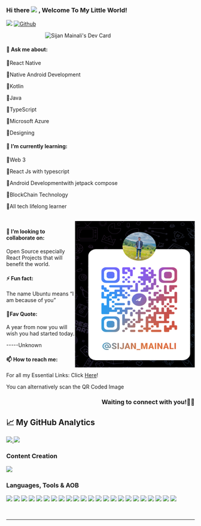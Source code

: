 ### Hi there <img src="https://raw.githubusercontent.com/MartinHeinz/MartinHeinz/master/wave.gif" width="30px"> , Welcome To My Little World!

<div align="left">

![](https://visitor-badge.laobi.icu/badge?page_id=sijan2.sijan2)
[![Github](https://img.shields.io/github/followers/sijan2?label=Follow&style=social)](https://github.com/sijan2)

 
[
<a href="https://app.daily.dev/sijan"><img src="https://api.daily.dev/devcards/923100b0f7c5492f99d423610563243d.png?r=97b" width="400" align="right" alt="Sijan Mainali's Dev Card"/></a>](https://api.daily.dev/devcards/923100b0f7c5492f99d423610563243d.png?r=nhf)

</div>

<br />

#### 💬 Ask me about:

🔸React Native <br>

🔸Native Android Development<br>

🔸Kotlin <br>

🔸Java<br>

🔸TypeScript <br>

🔸Microsoft Azure<br>

🔸Designing<br>

#### 🌻 I’m currently learning:


🔸Web 3 <br>

🔸React Js with typescript <br>

🔸Android Developmentwith jetpack compose <br>

🔸BlockChain Technology<br>

🔸All tech lifelong learner <br>

<br>
<div align="right">

 <a href="https://app.daily.dev/sijan" target="_blank">

 <img align="right" width ="320" height="390" src="https://github.com/sijan2/sijan2/blob/main/scan.png">

 </a>

</div>

#### 👯 I’m looking to collaborate on:

Open Source especially React Projects that will benefit the world. <br>


#### ⚡ Fun fact:

The name Ubuntu means “I am because of you” 

#### 📌Fav Quote:

A year from now you will wish you had started today.<br>

-----Unknown


#### 📫 How to reach me:

For all my Essential Links: Click [Here](https://linktr.ee/sijanmainali)!<br>

You can alternatively scan the QR Coded Image <br>

<h3 align="right">

Waiting to connect with you!🙇‍♂️

</h3>

## &#x1f4c8; My GitHub Analytics

<!--

[![Top Langs](https://github-readme-stats.vercel.app/api/top-langs/?username=sijan2&show_icons=true&hide=html,css&theme=radical)](https://github.com/anuraghazra/github-readme-stats)

[![Sijan's GitHub stats](https://github-readme-stats.vercel.app/api?username=sijan2&show_icons=true&theme=merko&align='right')](https://github.com/anuraghazra/github-readme-stats)

-->

<p align="left">

<a href="https://github.com/sijan2">

<img height="180em" src="https://github-readme-stats-eight-theta.vercel.app/api?username=sijan2&show_icons=true&theme=radical&include_all_commits=true&count_private=true"/>

<img height="180em" src="https://github-readme-stats-eight-theta.vercel.app/api/top-langs/?username=sijan2&layout=compact&langs_count=8&theme=merko"/>

</a>

</p>

###  Content Creation

<!--<a href="https://blog.octachart.com"><img src="https://img.shields.io/badge/Blog-2962FF?style=for-the-badge&logo=hashnode&logoColor=white"></a> -->

<a href="https://youtube.com/channel/UCYzVAWWiTe03RkqEeC5y4cQ"><img src="https://img.shields.io/badge/youtube-543211?style=for-the-badge&logo=youtube&logoColor=red"></a>

<!--<a href="https://twitter.com/intent/follow?screen_name=AfroBoyUg"><img src="https://img.shields.io/badge/Twitter-2962FF?style=for-the-badge&logo=twitter&logoColor=white"></a>

<!--<a href="https://discord.gg/"><img src="https://img.shields.io/badge/discord-543211?style=for-the-badge&logo=discord&logoColor=green"></a>

<a href="https://octachart.com/"><img src="https://img.shields.io/badge/Visit Octachart-2962FF?style=for-the-badge&logo=website&logoColor=blue"></a> 

<!--<a href="https://twitter.com/"><img src="https://img.shields.io/badge/UG Tech Geeks Bot-543211?style=for-the-badge&logo=twitter&logoColor=black"></a>

<!--<a href=""><img src="https://img.shields.io/badge/NFTs-2962FF?style=for-the-badge&logo=opensea&logoColor=white"></a> -->

### Languages, Tools & AOB

<p align="left"> 

  

  <img src="https://img.shields.io/badge/Python-234344?style=for-the-badge&logo=tailwind-css&logoColor=red">
 
   <img src="https://img.shields.io/badge/TypeScript-007ACC?style=for-the-badge&logo=typescript&logoColor=white">

  <img src="https://img.shields.io/badge/kotlin-403837?style=for-the-badge&logo=npm&logoColor=white">

  <img src="https://img.shields.io/badge/HTML5-E34F26?style=for-the-badge&logo=html5&logoColor=white">

  <img src="https://img.shields.io/badge/CSS3-1572B6?style=for-the-badge&logo=css3&logoColor=white">

  <img src="https://img.shields.io/badge/JavaScript-F7DF1E?style=for-the-badge&logo=javascript&logoColor=black">

  <img src="https://img.shields.io/badge/Markdown-000000?style=for-the-badge&logo=markdown&logoColor=white">

  <img src="https://img.shields.io/badge/Netlify-29C7B7?style=for-the-badge&logo=netlify&logoColor=white">

  <img src="https://img.shields.io/badge/Vercel-000000?style=for-the-badge&logo=vercel&logoColor=yellow">

  <img src="https://img.shields.io/badge/Git-FF58912?style=for-the-badge&logo=git&logoColor=white">

  <img src="https://img.shields.io/badge/npm-CB3837?style=for-the-badge&logo=npm&logoColor=white">

  <img src="https://img.shields.io/badge/scrum-C78765?style=for-the-badge&logo=scrum&logoColor=orange">

  <img src="https://img.shields.io/badge/solidity-BB3837?style=for-the-badge&logo=solidity&logoColor=black">

  <img src="https://img.shields.io/badge/Aws-F7DF1E?style=for-the-badge&logo=aws&logoColor=white">

  <img src="https://img.shields.io/badge/ethereum-2334AC?style=for-the-badge&logo=ethereum&logoColor=yellow">

  <img src="https://img.shields.io/badge/docker-CB3837?style=for-the-badge&logo=docker&logoColor=green">

  <img src="https://img.shields.io/badge/google-E34F26?style=for-the-badge&logo=google&logoColor=blue">

  <img src="https://img.shields.io/badge/heroku-AA4533?style=for-the-badge&logo=heroku&logoColor=yellow">

  <img src="https://img.shields.io/badge/flutter-A6C7B7?style=for-the-badge&logo=flutter&logoColor=red">

  <img src="https://img.shields.io/badge/vscode-11C7B7?style=for-the-badge&logo=vscode&logoColor=blue">

  <img src="https://img.shields.io/badge/pycharm-344121?style=for-the-badge&logo=pycharm&logoColor=green">

  <img src="https://img.shields.io/badge/openshot-A324C7?style=for-the-badge&logo=openshot&logoColor=white">

  <img src="https://img.shields.io/badge/Blockchain-7023AC?style=for-the-badge&logo=binance&logoColor=purple">

</p>

<br><hr>
